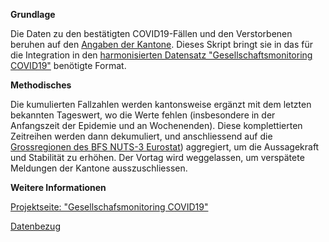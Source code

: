 
**Grundlage**

Die Daten zu den bestätigten COVID19-Fällen und den Verstorbenen beruhen auf den [Angaben der Kantone](https://raw.githubusercontent.com/openZH/covid_19/master/COVID19_Fallzahlen_CH_total.csv). Dieses Skript bringt sie in das für die Integration in den [harmonisierten Datensatz "Gesellschaftsmonitoring COVID19"](https://raw.githubusercontent.com/statistikZH/covid19monitoring/master/covid19socialmonitoring.csv) benötigte Format. 

**Methodisches**

Die kumulierten Fallzahlen werden kantonsweise ergänzt mit dem letzten bekannten Tageswert, wo die Werte fehlen (insbesondere in der Anfangszeit der Epidemie und an Wochenenden). Diese komplettierten Zeitreihen werden dann dekumuliert, und anschliessend auf die [Grossregionen  des BFS NUTS-3 Eurostat](https://www.bfs.admin.ch/bfs/de/home/statistiken/querschnittsthemen/raeumliche-analysen/raeumliche-gliederungen/analyseregionen.assetdetail.1031445.html))  aggregiert, um die Aussagekraft und Stabilität zu erhöhen. Der Vortag wird weggelassen, um verspätete Meldungen der Kantone ausszuschliessen.

**Weitere Informationen**

[Projektseite: "Gesellschafsmonitoring COVID19"](https://github.com/statistikZH/covid19monitoring)

[Datenbezug](https://www.web.statistik.zh.ch/covid19_indikatoren_uebersicht/#/)